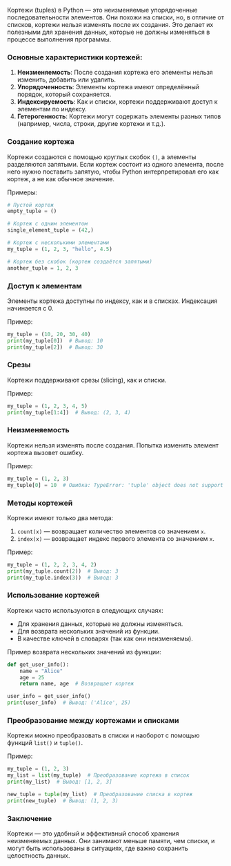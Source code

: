 Кортежи (tuples) в Python — это неизменяемые упорядоченные последовательности элементов. Они похожи на списки, но, в отличие от списков, кортежи нельзя изменять после их создания. Это делает их полезными для хранения данных, которые не должны изменяться в процессе выполнения программы.

### Основные характеристики кортежей:
1. **Неизменяемость**: После создания кортежа его элементы нельзя изменить, добавить или удалить.
2. **Упорядоченность**: Элементы кортежа имеют определённый порядок, который сохраняется.
3. **Индексируемость**: Как и списки, кортежи поддерживают доступ к элементам по индексу.
4. **Гетерогенность**: Кортежи могут содержать элементы разных типов (например, числа, строки, другие кортежи и т.д.).

### Создание кортежа
Кортежи создаются с помощью круглых скобок `()`, а элементы разделяются запятыми. Если кортеж состоит из одного элемента, после него нужно поставить запятую, чтобы Python интерпретировал его как кортеж, а не как обычное значение.

Примеры:
```python
# Пустой кортеж
empty_tuple = ()

# Кортеж с одним элементом
single_element_tuple = (42,)

# Кортеж с несколькими элементами
my_tuple = (1, 2, 3, "hello", 4.5)

# Кортеж без скобок (кортеж создаётся запятыми)
another_tuple = 1, 2, 3
```

### Доступ к элементам
Элементы кортежа доступны по индексу, как и в списках. Индексация начинается с 0.

Пример:
```python
my_tuple = (10, 20, 30, 40)
print(my_tuple[0])  # Вывод: 10
print(my_tuple[2])  # Вывод: 30
```

### Срезы
Кортежи поддерживают срезы (slicing), как и списки.

Пример:
```python
my_tuple = (1, 2, 3, 4, 5)
print(my_tuple[1:4])  # Вывод: (2, 3, 4)
```

### Неизменяемость
Кортежи нельзя изменять после создания. Попытка изменить элемент кортежа вызовет ошибку.

Пример:
```python
my_tuple = (1, 2, 3)
my_tuple[0] = 10  # Ошибка: TypeError: 'tuple' object does not support item assignment
```

### Методы кортежей
Кортежи имеют только два метода:
1. `count(x)` — возвращает количество элементов со значением `x`.
2. `index(x)` — возвращает индекс первого элемента со значением `x`.

Пример:
```python
my_tuple = (1, 2, 2, 3, 4, 2)
print(my_tuple.count(2))  # Вывод: 3
print(my_tuple.index(3))  # Вывод: 3
```

### Использование кортежей
Кортежи часто используются в следующих случаях:
- Для хранения данных, которые не должны изменяться.
- Для возврата нескольких значений из функции.
- В качестве ключей в словарях (так как они неизменяемы).

Пример возврата нескольких значений из функции:
```python
def get_user_info():
    name = "Alice"
    age = 25
    return name, age  # Возвращает кортеж

user_info = get_user_info()
print(user_info)  # Вывод: ('Alice', 25)
```

### Преобразование между кортежами и списками
Кортежи можно преобразовать в списки и наоборот с помощью функций `list()` и `tuple()`.

Пример:
```python
my_tuple = (1, 2, 3)
my_list = list(my_tuple)  # Преобразование кортежа в список
print(my_list)  # Вывод: [1, 2, 3]

new_tuple = tuple(my_list)  # Преобразование списка в кортеж
print(new_tuple)  # Вывод: (1, 2, 3)
```

### Заключение
Кортежи — это удобный и эффективный способ хранения неизменяемых данных. Они занимают меньше памяти, чем списки, и могут быть использованы в ситуациях, где важно сохранить целостность данных.